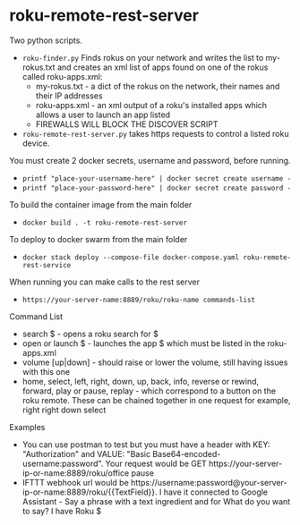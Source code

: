 # roku-remote-rest-server

Two python scripts.
  * `roku-finder.py` Finds rokus on your network and writes the list to my-rokus.txt and creates an xml list of apps found on one of the rokus called roku-apps.xml:
    * my-rokus.txt - a dict of the rokus on the network, their names and their IP addresses
    * roku-apps.xml - an xml output of a roku's installed apps which allows a user to launch an app listed
    * FIREWALLS WILL BLOCK THE DISCOVER SCRIPT
  * `roku-remote-rest-server.py` takes https requests to control a listed roku device.

You must create 2 docker secrets, username and password, before running.
 * `printf "place-your-username-here" | docker secret create username -`
 * `printf "place-your-password-here" | docker secret create password -`
 
To build the container image from the main folder
 * `docker build . -t roku-remote-rest-server`
 
To deploy to docker swarm from the main folder
 * `docker stack deploy --compose-file docker-compose.yaml roku-remote-rest-service`
 
When running you can make calls to the rest server
 * `https://your-server-name:8889/roku/roku-name commands-list`
 
Command List
 * search $ - opens a roku search for $
 * open or launch $ - launches the app $ which must be listed in the roku-apps.xml
 * volume [up|down] - should raise or lower the volume, still having issues with this one
 * home, select, left, right, down, up, back, info, reverse or rewind, forward, play or pause, replay - which correspond to a button on the roku remote. These can be chained together in one request for example, right right down select
 
Examples
 * You can use postman to test but you must have a header with KEY: "Authorization" and VALUE: "Basic Base64-encoded-username:password". Your request would be GET https://your-server-ip-or-name:8889/roku/office pause 
 * IFTTT webhook url would be https://username:password@your-server-ip-or-name:8889/roku/{{TextField}}. I have it connected to Google Assistant - Say a phrase with a text ingredient and for What do you want to say? I have Roku $
